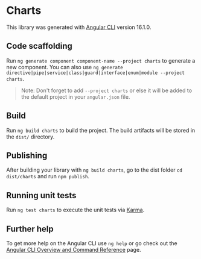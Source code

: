 # Charts

This library was generated with [Angular CLI](https://github.com/angular/angular-cli) version 16.1.0.

## Code scaffolding

Run `ng generate component component-name --project charts` to generate a new component. You can also use `ng generate directive|pipe|service|class|guard|interface|enum|module --project charts`.

> Note: Don't forget to add `--project charts` or else it will be added to the default project in your `angular.json` file.

## Build

Run `ng build charts` to build the project. The build artifacts will be stored in the `dist/` directory.

## Publishing

After building your library with `ng build charts`, go to the dist folder `cd dist/charts` and run `npm publish`.

## Running unit tests

Run `ng test charts` to execute the unit tests via [Karma](https://karma-runner.github.io).

## Further help

To get more help on the Angular CLI use `ng help` or go check out the [Angular CLI Overview and Command Reference](https://angular.io/cli) page.
